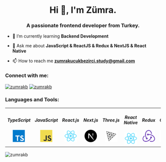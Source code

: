 <h1 align="center">Hi 👋, I'm Zümra.</h1>
<h3 align="center">A passionate frontend developer from Turkey.</h3>

- 🌱 I’m currently learning **Backend Development**

- 💬 Ask me about **JavaScript & ReactJS & Redux & NextJS & React Native**

- 📫 How to reach me **zumrakucukbezirci.study@gmail.com**

<h3 align="left">Connect with me:</h3>
<p align="left">
<a href="https://linkedin.com/in/zumrakb" target="blank"><img align="center" height="30" width="40" src="https://raw.githubusercontent.com/rahuldkjain/github-profile-readme-generator/master/src/images/icons/Social/linked-in-alt.svg" alt="zumrakb" height="30" width="40" /></a>
<a href="https://github.com/zumrakb" target="_blank">
<img align="center" src="https://raw.githubusercontent.com/rahuldkjain/github-profile-readme-generator/master/src/images/icons/Social/github.svg" alt="zumrakb" height="30" width="40" />
</a>
</p>

### Languages and Tools:

<table style="width: 100%;">
  <tr style="width: 100%;">
      <td align="center" width="100">
      <h5>TypeScript</h5>
      <img src="https://raw.githubusercontent.com/devicons/devicon/master/icons/typescript/typescript-original.svg" alt="TypeScript" width="40" height="40"/>
    </td>
    <td align="center" width="100">
      <h5>JavaScript</h5>
      <img src="https://raw.githubusercontent.com/devicons/devicon/master/icons/javascript/javascript-original.svg" alt="JavaScript" width="40" height="40"/>
    </td>
    <td align="center" width="100">
  <h5>React.js</h5>
  <img src="https://raw.githubusercontent.com/devicons/devicon/master/icons/react/react-original.svg" alt="React.js" width="40" height="40"/>
</td>
<td align="center" width="100">
      <h5>Next.js</h5>
      <img src="https://raw.githubusercontent.com/devicons/devicon/master/icons/nextjs/nextjs-original.svg" alt="Next.js" width="40" height="40"/>
    </td>
     <td align="center" width="100">
      <h5>Three.js</h5>
      <img src="https://raw.githubusercontent.com/devicons/devicon/master/icons/threejs/threejs-original.svg" alt="Three.js" width="40" height="40"/>
    </td>
     <td align="center" width="100">
      <h5>React Native</h5>
      <img src="https://raw.githubusercontent.com/devicons/devicon/master/icons/react/react-original.svg" alt="React Native" width="40" height="40"/>
    </td>
    <td align="center" width="100">
      <h5>Redux</h5>
      <img src="https://raw.githubusercontent.com/devicons/devicon/master/icons/redux/redux-original.svg" alt="Redux" width="40" height="40"/>
    </td>
     <td align="center" width="100">
      <h5>CSS3</h5>
      <img src="https://raw.githubusercontent.com/devicons/devicon/master/icons/css3/css3-original-wordmark.svg" alt="CSS3" width="40" height="40"/>
    </td>
    <td align="center" width="100">
  <h5>Tailwind CSS</h5>
  <img src="https://raw.githubusercontent.com/devicons/devicon/master/icons/tailwindcss/tailwindcss-plain.svg" alt="Tailwind CSS" width="40" height="40"/>
    </td>
    <td align="center" width="100">
      <h5>Bootstrap</h5>
      <img src="https://raw.githubusercontent.com/devicons/devicon/master/icons/bootstrap/bootstrap-plain-wordmark.svg" alt="Bootstrap" width="40" height="40"/>
    </td>
    <td align="center" width="100">
      <h5>Figma</h5>
      <img src="https://www.vectorlogo.zone/logos/figma/figma-icon.svg" alt="Figma" width="40" height="40"/>
    </td>
    <td align="center" width="100">
      <h5>Git</h5>
      <img src="https://www.vectorlogo.zone/logos/git-scm/git-scm-icon.svg" alt="Git" width="40" height="40"/>
    </td>
  </tr>
</table>





<p><img align="center" src="https://github-readme-stats.vercel.app/api/top-langs?username=zumrakb&show_icons=true&locale=en&layout=compact" alt="zumrakb" /></p>
